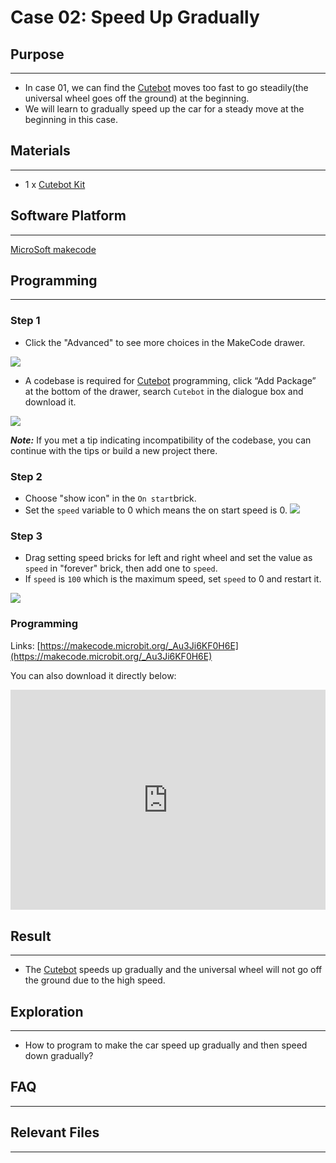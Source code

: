 # Case 02: Speed Up Gradually

## Purpose
---
- In case 01, we can find the  [Cutebot](https://www.elecfreaks.com/micro-bit-smart-cutebot.html) moves too fast to go steadily(the universal wheel goes off the ground) at the beginning.
- We will learn to gradually speed up the car for a steady move at the beginning in this case.

## Materials 
---
- 1 x [Cutebot Kit](https://www.elecfreaks.com/micro-bit-smart-cutebot.html)

## Software Platform 
---
[MicroSoft makecode](https://makecode.microbit.org/#)

## Programming
---
### Step 1
- Click the "Advanced" to see more choices in the MakeCode drawer.

![](./images/cutebot-pk-1.png)

- A codebase is required for  [Cutebot](https://www.elecfreaks.com/micro-bit-smart-cutebot.html) programming, click “Add Package” at the bottom of the drawer, search `Cutebot` in the dialogue box and download it.

![](./images/cutebot-pk-11.png)

***Note:*** If you met a tip indicating incompatibility of the codebase, you can continue with the tips or build a new project there.

### Step 2

- Choose "show icon" in the `On start`brick.
- Set the `speed` variable to 0 which means the on start speed is 0.
![](./images/case_02_01.png)

### Step 3

- Drag setting speed bricks for left and right wheel and set the value as `speed` in "forever" brick, then add one to `speed`.
- If `speed` is `100` which is the maximum speed, set `speed` to 0 and restart it.

![](./images/case_02_02.png)

### Programming

Links: [https://makecode.microbit.org/_Au3Ji6KF0H6E](https://makecode.microbit.org/_Au3Ji6KF0H6E)

You can also download it directly below:

<div style="position:relative;height:0;padding-bottom:70%;overflow:hidden;">
<iframe style="position:absolute;top:0;left:0;width:100%;height:100%;" src="https://makecode.microbit.org/#pub:https://makecode.microbit.org/_Au3Ji6KF0H6E" frameborder="0" sandbox="allow-popups allow-forms allow-scripts allow-same-origin">
</iframe>
</div>  


## Result
---
- The  [Cutebot](https://www.elecfreaks.com/micro-bit-smart-cutebot.html) speeds up gradually and the universal wheel will not go off the ground due to the high speed.

## Exploration
---
- How to program to make the car speed up gradually and then speed down gradually?

## FAQ
---
## Relevant Files
---
